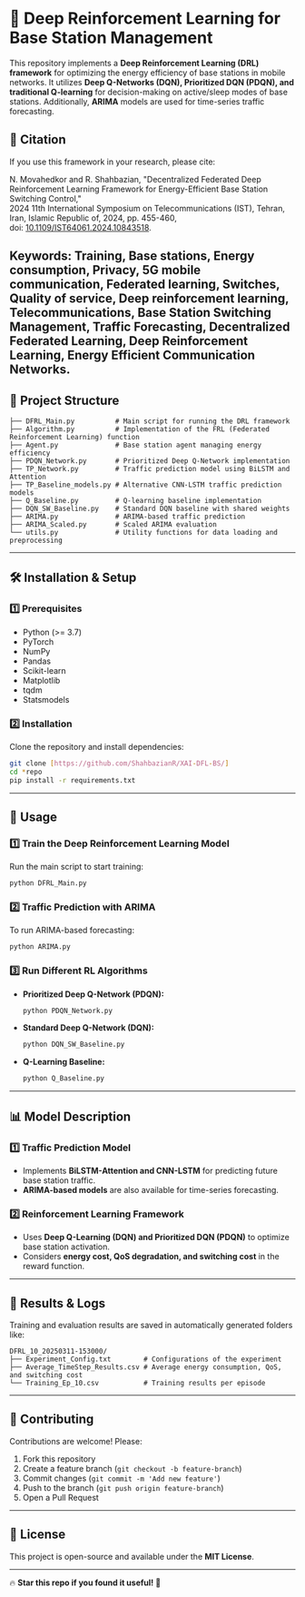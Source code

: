 # 📌 Deep Reinforcement Learning for Base Station Management

This repository implements a **Deep Reinforcement Learning (DRL) framework** for optimizing the energy efficiency of base stations in mobile networks. It utilizes **Deep Q-Networks (DQN), Prioritized DQN (PDQN), and traditional Q-learning** for decision-making on active/sleep modes of base stations. Additionally, **ARIMA** models are used for time-series traffic forecasting.

## 📖 **Citation**
If you use this framework in your research, please cite:

N. Movahedkor and R. Shahbazian, "Decentralized Federated Deep Reinforcement Learning Framework for Energy-Efficient Base Station Switching Control,"  
2024 11th International Symposium on Telecommunications (IST), Tehran, Iran, Islamic Republic of, 2024, pp. 455-460,  
doi: [10.1109/IST64061.2024.10843518](https://doi.org/10.1109/IST64061.2024.10843518).

**Keywords:** Training, Base stations, Energy consumption, Privacy, 5G mobile communication, Federated learning, Switches, Quality of service, Deep reinforcement learning, Telecommunications, Base Station Switching Management, Traffic Forecasting, Decentralized Federated Learning, Deep Reinforcement Learning, Energy Efficient Communication Networks.
---

## 📁 **Project Structure**
```
├── DFRL_Main.py          # Main script for running the DRL framework
├── Algorithm.py          # Implementation of the FRL (Federated Reinforcement Learning) function
├── Agent.py              # Base station agent managing energy efficiency
├── PDQN_Network.py       # Prioritized Deep Q-Network implementation
├── TP_Network.py         # Traffic prediction model using BiLSTM and Attention
├── TP_Baseline_models.py # Alternative CNN-LSTM traffic prediction models
├── Q_Baseline.py         # Q-learning baseline implementation
├── DQN_SW_Baseline.py    # Standard DQN baseline with shared weights
├── ARIMA.py              # ARIMA-based traffic prediction
├── ARIMA_Scaled.py       # Scaled ARIMA evaluation
└── utils.py              # Utility functions for data loading and preprocessing
```

---

## 🛠 **Installation & Setup**
### **1️⃣ Prerequisites**
- Python (>= 3.7)
- PyTorch
- NumPy
- Pandas
- Scikit-learn
- Matplotlib
- tqdm
- Statsmodels

### **2️⃣ Installation**
Clone the repository and install dependencies:

```bash
git clone [https://github.com/ShahbazianR/XAI-DFL-BS/]
cd *repo
pip install -r requirements.txt
```

---

## 🚀 **Usage**
### **1️⃣ Train the Deep Reinforcement Learning Model**
Run the main script to start training:

```bash
python DFRL_Main.py
```

### **2️⃣ Traffic Prediction with ARIMA**
To run ARIMA-based forecasting:

```bash
python ARIMA.py
```

### **3️⃣ Run Different RL Algorithms**
- **Prioritized Deep Q-Network (PDQN):**
  ```bash
  python PDQN_Network.py
  ```
- **Standard Deep Q-Network (DQN):**
  ```bash
  python DQN_SW_Baseline.py
  ```
- **Q-Learning Baseline:**
  ```bash
  python Q_Baseline.py
  ```

---

## 📊 **Model Description**
### **1️⃣ Traffic Prediction Model**
- Implements **BiLSTM-Attention and CNN-LSTM** for predicting future base station traffic.
- **ARIMA-based models** are also available for time-series forecasting.

### **2️⃣ Reinforcement Learning Framework**
- Uses **Deep Q-Learning (DQN) and Prioritized DQN (PDQN)** to optimize base station activation.
- Considers **energy cost, QoS degradation, and switching cost** in the reward function.

---

## 📌 **Results & Logs**
Training and evaluation results are saved in automatically generated folders like:

```
DFRL_10_20250311-153000/
├── Experiment_Config.txt        # Configurations of the experiment
├── Average_TimeStep_Results.csv # Average energy consumption, QoS, and switching cost
└── Training_Ep_10.csv           # Training results per episode
```

---

## 🤝 **Contributing**
Contributions are welcome! Please:
1. Fork this repository
2. Create a feature branch (`git checkout -b feature-branch`)
3. Commit changes (`git commit -m 'Add new feature'`)
4. Push to the branch (`git push origin feature-branch`)
5. Open a Pull Request

---

## 📝 **License**
This project is open-source and available under the **MIT License**.

---


🔥 **Star this repo if you found it useful! 🚀**
